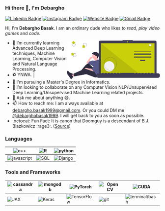 ### Hi there 👋, I'm Debargho

<!--
**Debargho99/Debargho99** is a ✨ _special_ ✨ repository because its `README.md` (this file) appears on your GitHub profile.

Here are some ideas to get you started:

- 🔭 I’m currently working on ...
- 🌱 I’m currently learning ...
- 👯 I’m looking to collaborate on ...
- 🤔 I’m looking for help with ...
- 💬 Ask me about ...
- 📫 How to reach me: ...
- 😄 Pronouns: ...
- ⚡ Fun fact: ...
-->


[![Linkedin Badge](https://img.shields.io/badge/-Debargho_Basak-2867b2?style=flat&logo=Linkedin&logoColor=white&link=https://www.linkedin.com/in/debargho-basak-477b43150/)](https://www.linkedin.com/in/debargho-basak-477b43150/)
[![Instagram Badge](https://img.shields.io/badge/-debarghobasak1999-8A2BE2?style=flat&logo=Instagram&logoColor=white&link=https://www.instagram.com/debarghobasak1999/)](https://www.instagram.com/debarghobasak1999/)
[![Website Badge](https://img.shields.io/badge/-debargho99.io-ff7139?style=flat&logo=Firefox-Browser&logoColor=white&link=https://debargho99.github.io/)](https://debargho99.github.io/debarghobasak.github.io/)
[![Gmail Badge](https://img.shields.io/badge/-debarghobasak1999-D14836?style=flat&logo=gmail&logoColor=white&link=mailto:debargho.basak1999@gmail.com)](mailto:debargho.basak1999@gmail.com)

<!-- [![Medium Badge](https://img.shields.io/badge/-debargho__basak-12100E?style=flat&logo=medium&logoColor=white&link=)]() -->

Hi, I'm **Debargho Basak**. I  am an ordinary dude who likes to _read_, _play video games_ and _code_.

<a href='https://undraw.co/'> 
    <img align='right' alt='programmer' width=60% src='./undraw_code_thinking_1jeh (2).svg'/>
</a>

- 🌱 I’m currently learning Advanced Deep Learning techniques, Machine Learning, Computer Vision and Natural Language Processing.
- :soccer: YNWA. <img src="https://media.giphy.com/media/W01pzXli5X0OQmkQcN/giphy.gif" width="10%" height="5%" align = 'center'/>
- 💼 I'm pursuing a Master's Degree in Informatics.
- 👯 I’m looking to collaborate on any Computer Vision NLP/Unsupervised Deep Learning/Unsupervised Machine Learning related projects.
- 💬 Ask me about anything :sweat_smile:.
- 📫 How to reach me: I am always available at [debargho.basak1999@gmail.com](mailto:debargho.basak1999@gmail.com]). Or you could DM me [@debarghobasak1999](https://www.instagram.com/debarghobasak1999/). I will get back to you as soon as possible.
- :octocat: Fun Fact: It is canon that Doomguy is a descendant of B.J. Blazkowicz :rage3:. ([Source](https://doom.fandom.com/wiki/B.J._Blazkowicz))


### Languages
| <img alt='c++' width='32px' height='32px' src='https://skillicons.dev/icons?i=cpp'/>|<img alt='R' width='32px' height='32px' src='https://skillicons.dev/icons?i=python'/>|<img alt='python' width='32px' height='32px' src='https://skillicons.dev/icons?i=mongodb'/>|
|---|---|---|
|<img alt='javascript' width='32px' height='32px' src='https://skillicons.dev/icons?i=cassandra'/>|<img alt='SQL' width='32px' height='32px' src='https://skillicons.dev/icons?i=mysql'/>|<img alt='Django' width='32px' height='32px' src='https://skillicons.dev/icons?i=js'/>


### Tools and Frameworks
|<img alt='cassandra' width='32px' height='32px' src='https://skillicons.dev/icons?i=pytorch'/> |<img alt='mongodb' width='32px' height='32px' src='https://skillicons.dev/icons?i=tensorflow'/>|<img alt='PyTorch' width='32px' height='32px' src='https://skillicons.dev/icons?i=docker'>| <img alt='Open CV' width='32px' height='32px' src='https://skillicons.dev/icons?i=aws'/>| <img alt='CUDA' width='40px' height='32px' src='https://skillicons.dev/icons?i=gcp'>|
|---|---|---|---|---|
|<img alt='JAX' width='40px' height='32px' src='https://skillicons.dev/icons?i=kubernetes'/>|<img alt='Keras' width='45px' height='32px' src='https://skillicons.dev/icons?i=fastapi'/> | <img alt='TensorFlow' width='55px' height='32px' src='https://skillicons.dev/icons?i=cmake'/> |<img alt='git' width='32px' height='32px' src='https://skillicons.dev/icons?i=git'/>| <img alt='terminal/bash' width='32px' height='32px' src='https://skillicons.dev/icons?i=elasticsearch'/>|

